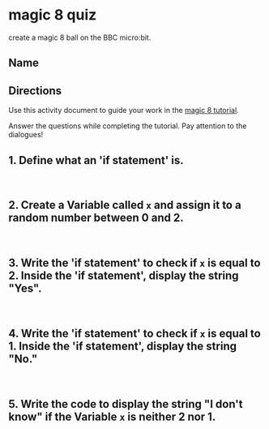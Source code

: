 # magic 8 quiz 

create a magic 8 ball on the BBC micro:bit.

## Name

## Directions

Use this activity document to guide your work in the [magic 8 tutorial](/lessons/magic-8/activity).

Answer the questions while completing the tutorial. Pay attention to the dialogues!

## 1. Define what an 'if statement' is.

<br />

## 2. Create a Variable called ``x`` and assign it to a random number between 0 and 2.

<br />

## 3. Write the 'if statement' to check if ``x`` is equal to 2. Inside the 'if statement', display the string "Yes".

<br />

## 4. Write the 'if statement' to check if ``x`` is equal to 1. Inside the 'if statement', display the string "No."

<br />

## 5. Write the code to display the string "I don't know" if the Variable ``x`` is neither 2 nor 1.

<br />

